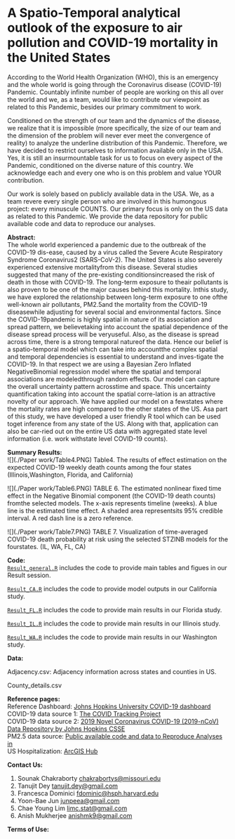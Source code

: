 # A Spatio-Temporal analytical outlook of the exposure to air pollution and COVID-19 mortality in the United States

According to the World Health Organization (WHO), this is an emergency and the whole world is going through the Coronavirus disease (COVID-19) Pandemic. Countably infinite number of people are working on this all over the world and we, as a team, would like to contribute our viewpoint as related to this Pandemic, besides our primary commitment to work.

Conditioned on the strength of our team and the dynamics of the disease, we realize that it is impossible (more specifically, the size of our team and the dimension of the problem will never ever meet the convergence of reality) to analyze the underline distribution of this Pandemic.
Therefore, we have decided to restrict ourselves to information available only in the USA. Yes, it is still an insurmountable task for us to focus on every aspect of the Pandemic, conditioned on the diverse nature of this country. We acknowledge each and every one who is on this problem and value YOUR contribution.

Our work is solely based on publicly available data in the USA. We, as a team revere every single person who are involved in this humongous project: every minuscule COUNTS. Our primary focus is only on the US data as related to this Pandemic. We provide the data repository for public available code and data to reproduce our analyses.

<b>Abstract: </b><br>
The whole world experienced a pandemic due to the outbreak of the COVID-19 dis-ease, caused by a virus called the Severe Acute Respiratory Syndrome Coronavirus2 (SARS-CoV-2). The United States is also severely experienced extensive mortalityfrom this disease. Several studies suggested that many of the pre-existing conditionsincreased the risk of death in those with COVID-19. The long-term exposure to theair pollutants is also proven to be one of the major causes behind this mortality. Inthis study, we have explored the relationship between long-term exposure to one ofthe well-known air pollutants, PM2.5and the mortality from the COVID-19 diseasewhile adjusting for several social and environmental factors. Since the COVID-19pandemic is highly spatial in nature of its association and spread pattern, we believetaking into account the spatial dependence of the disease spread process will be veryuseful. Also, as the disease is spread across time, there is a strong temporal natureof the data. Hence our belief is a spatio-temporal model which can take into accountthe complex spatial and temporal dependencies is essential to understand and inves-tigate the COVID-19. In that respect we are using a Bayesian Zero Inflated NegativeBinomial regression model where the spatial and temporal associations are modeledthrough random effects. Our model can capture the overall uncertainty pattern acrosstime and space. This uncertainty quantification taking into account the spatial corre-lation is an attractive novelty of our approach. We have applied our model on a fewstates where the mortality rates are high compared to the other states of the US. Asa part of this study, we have developed a user friendly R tool which can be used toget inference from any state of the US. Along with that, application can also be car-ried out on the entire US data with aggregated state level information (i.e. work withstate level COVID-19 counts).

<b>Summary Results: </b><br>
![](./Paper work/Table4.PNG)
Table4. The results of effect estimation on the expected COVID-19 weekly death counts among the four states (Illinois,Washington, Florida, and California)

![](./Paper work/Table6.PNG)
TABLE 6. The estimated nonlinear fixed time effect in the Negative Binomial component (the COVID-19 death counts) fromthe selected models. The x-axis represents timeline (weeks). A blue line is the estimated time effect. A shaded area representsits 95% credible interval. A red dash line is a zero reference.

![](./Paper work/Table7.PNG)
TABLE 7. Visualization of time-averaged COVID-19 death probability at risk using the selected STZINB models for the fourstates. (IL, WA, FL, CA)

<b>Code: </b><br>
[`Result_general.R`](https://github.com/junpeea/COVID-PM-STZINB/Papaer_work/Code/Reult_general.R) includes the code to provide main tables and figues in our Result session.

[`Result_CA.R`](https://github.com/junpeea/COVID-PM-STZINB/Papaer_work/Code/Reult_CA.R) includes the code to provide model outputs in our California study.

[`Result_FL.R`](https://github.com/junpeea/COVID-PM-STZINB/Papaer_work/Code/Reult_FL.R) includes the code to provide main results in our Florida study.

[`Result_IL.R`](https://github.com/junpeea/COVID-PM-STZINB/Papaer_work/Code/Reult_IL.R) includes the code to provide main results in our Illinois study.

[`Result_WA.R`](https://github.com/junpeea/COVID-PM-STZINB/Papaer_work/Code/Reult_WA.R) includes the code to provide main results in our Washington study.

<b>Data: </b><br>

Adjacency.csv: Adjacency information across states and counties in US.

County_details.csv

<b>Reference pages: </b><br>
Reference Dashboard: [Johns Hopkins University COVID-19 dashboard](https://gisanddata.maps.arcgis.com/apps/opsdashboard/index.html#/bda7594740fd40299423467b48e9ecf6)<br>
COVID-19 data source 1: [The COVID Tracking Project](https://covidtracking.com/)<br>
COVID-19 data source 2: [2019 Novel Coronavirus COVID-19 (2019-nCoV) Data Repository by Johns Hopkins CSSE ](https://github.com/CSSEGISandData/COVID-19)<br>
PM2.5 data source: [Public available code and data to Reproduce Analyses in <Exposure to air pollution and COVID-19 mortality in the United States>](https://github.com/wxwx1993/PM_COVID) <br>
US Hospitalization: [ArcGIS Hub](https://hub.arcgis.com/search) <br>

<b>Contact Us: </b><br>
1. Sounak Chakraborty <chakrabortys@missouri.edu>
2. Tanujit Dey <tanujit.dey@gmail.com>
3. Francesca Dominici <fdominic@hsph.harvard.edu>
4. Yoon-Bae Jun <junpeea@gmail.com>
5. Chae Young Lim <limc.stat@gmail.com>
6. Anish Mukherjee <anishmk9@gmail.com>

<b>Terms of Use:</b><br>

